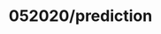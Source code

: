 ---  
schema: schema::052020/prediction,schema::052020/prediction  
title: 052020/prediction  
organization: Sample Department  
notes: Used in 2 lineage(s)  
resources:  
  - name: 052020/prediction 
    url: file:/Users/kensu/Customers/Kensu/LoanApproval/PROD/masterdata/prod/052020/prediction 
    format : Parquet  
license: None  
category:
  - Education  
maintainer: User  
maintainer_email: UserMail  
---